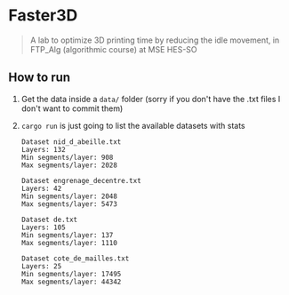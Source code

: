 # Faster3D
> A lab to optimize 3D printing time by reducing the idle movement, in FTP_Alg (algorithmic course) at MSE HES-SO 

## How to run
1. Get the data inside a `data/` folder (sorry if you don't have the .txt files I don't want to commit them)
1. `cargo run` is just going to list the available datasets with stats

    ```
    Dataset nid_d_abeille.txt
    Layers: 132
    Min segments/layer: 908
    Max segments/layer: 2028

    Dataset engrenage_decentre.txt
    Layers: 42
    Min segments/layer: 2048
    Max segments/layer: 5473

    Dataset de.txt
    Layers: 105
    Min segments/layer: 137
    Max segments/layer: 1110

    Dataset cote_de_mailles.txt
    Layers: 25
    Min segments/layer: 17495
    Max segments/layer: 44342
    ```

